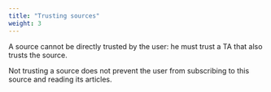 ```yaml
---
title: "Trusting sources"
weight: 3
---
```


A source cannot be directly trusted by the user: he must trust a TA that also trusts the source.

Not trusting a source does not prevent the user from subscribing to this source and reading its articles.
